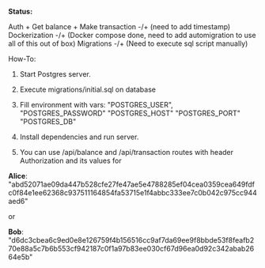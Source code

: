 **Status:**

Auth +
Get balance +
Make transaction -/+ (need to add timestamp)
Dockerization -/+ (Docker compose done, need to add automigration to use all of this out of box)
Migrations -/+ (Need to execute sql script manually)

How-To:

1. Start Postgres server.

2. Execute migrations/initial.sql on database

3. Fill environment with vars: 
   "POSTGRES_USER",
   "POSTGRES_PASSWORD"
   "POSTGRES_HOST"
   "POSTGRES_PORT"
   "POSTGRES_DB"
4. Install dependencies and run server.
5. You can use /api/balance and /api/transaction routes with header Authorization and its values for

**Alice**: "abd52071ae09da447b528cfe27fe47ae5e4788285ef04cea0359cea649fdfc0f84e1ee62368c937511164854fa53715e1f4abbc333ee7c0b042c975cc944aed6"

or

**Bob**: "d6dc3cbea6c9ed0e8e126759f4b156516cc9af7da69ee9f8bbde53f8feafb270e88a5c7b6b553cf942187c0f1a97b83ee030cf67d96ea0d92c342abab2664e5b"
